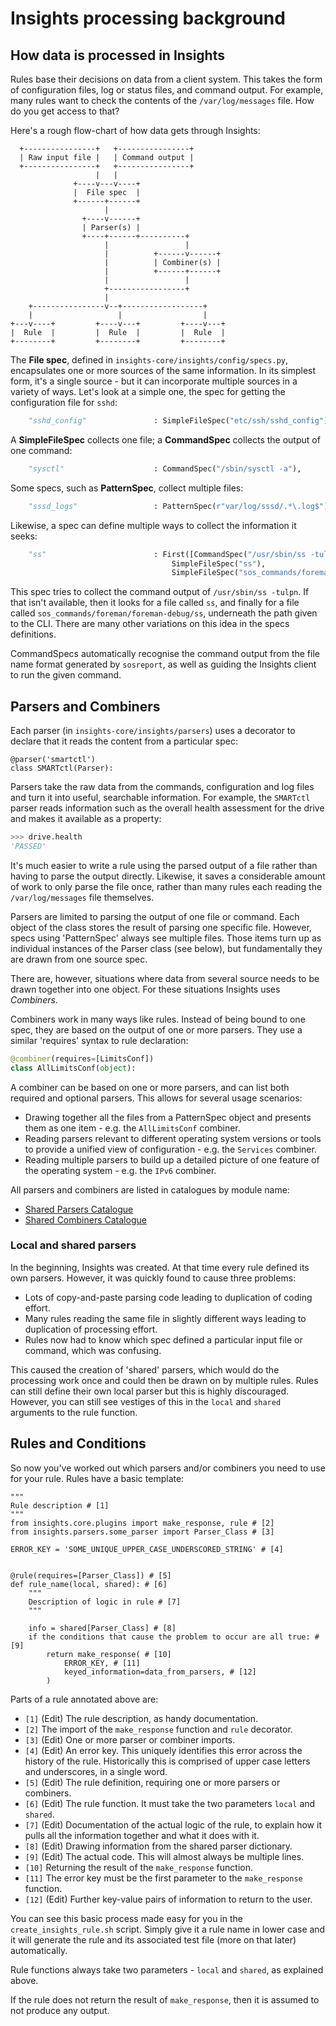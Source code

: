 Insights processing background
==============================

How data is processed in Insights
---------------------------------

Rules base their decisions on data from a client system.  This takes the form
of configuration files, log or status files, and command output.  For
example, many rules want to check the contents of the `/var/log/messages`
file.  How do you get access to that?

Here's a rough flow-chart of how data gets through Insights:

```
  +----------------+   +----------------+
  | Raw input file |   | Command output |
  +----------------+   +----------------+
                   |   |
              +----v---v----+
              |  File spec  |
              +------+------+
                     |
                +----v------+
                | Parser(s) |
                +----+------+----------+
                     |                 |
                     |          +------v------+
                     |          | Combiner(s) |
                     |          +------+------+
                     |                 |
                     +-----------------+
                     |
    +----------------v--+------------------+
    |                   |                  |
+---v----+         +----v---+         +----v---+
|  Rule  |         |  Rule  |         |  Rule  |
+--------+         +--------+         +--------+
```

The **File spec**, defined in `insights-core/insights/config/specs.py`,
encapsulates one or more sources of the same information. In its simplest
form, it's a single source - but it can incorporate multiple sources in a
variety of ways.  Let's look at a simple one, the spec for getting the
configuration file for `sshd`:

```python
    "sshd_config"               : SimpleFileSpec("etc/ssh/sshd_config"),
```

A **SimpleFileSpec** collects one file; a **CommandSpec** collects the output
of one command:

```python
    "sysctl"                    : CommandSpec("/sbin/sysctl -a"),
```

Some specs, such as **PatternSpec**, collect multiple files:

```python
    "sssd_logs"                 : PatternSpec(r"var/log/sssd/.*\.log$"),
```

Likewise, a spec can define multiple ways to collect the information it seeks:

```python
    "ss"                        : First([CommandSpec("/usr/sbin/ss -tulpn"),
                                    SimpleFileSpec("ss"),
                                    SimpleFileSpec("sos_commands/foreman/foreman-debug/ss")]),
```

This spec tries to collect the command output of ``/usr/sbin/ss -tulpn``.  If
that isn't available, then it looks for a file called ``ss``, and finally for
a file called ``sos_commands/foreman/foreman-debug/ss``, underneath the path
given to the CLI.  There are many other variations on this idea in the
specs definitions.

CommandSpecs automatically recognise the command output from the file name
format generated by ``sosreport``, as well as guiding the Insights client to
run the given command.

Parsers and Combiners
---------------------

Each parser (in `insights-core/insights/parsers`) uses a decorator to
declare that it reads the content from a particular spec:

```:python
@parser('smartctl')
class SMARTctl(Parser):
```

Parsers take the raw data from the commands, configuration and log files and
turn it into useful, searchable information.  For example, the `SMARTctl`
parser reads information such as the overall health assessment for the drive
and makes it available as a property:

```python
>>> drive.health
'PASSED'
```

It's much easier to write a rule using the parsed output of a file rather
than having to parse the output directly.  Likewise, it saves a considerable
amount of work to only parse the file once, rather than many rules each
reading the `/var/log/messages` file themselves.

Parsers are limited to parsing the output of one file or command.  Each
object of the class stores the result of parsing one specific file.  However,
specs using 'PatternSpec' always see multiple files.  Those items turn up
as individual instances of the Parser class (see below), but fundamentally
they are drawn from one source spec.

There are, however, situations where data from several source needs to be
drawn together into one object.  For these situations Insights uses
*Combiners*.

Combiners work in many ways like rules.  Instead of being bound to one
spec, they are based on the output of one or more parsers.  They use a
similar 'requires' syntax to rule declaration:

```python
@combiner(requires=[LimitsConf])
class AllLimitsConf(object):
```

A combiner can be based on one or more parsers, and can list both required
and optional parsers.  This allows for several usage scenarios:

* Drawing together all the files from a PatternSpec object and presents
  them as one item - e.g. the `AllLimitsConf` combiner.
* Reading parsers relevant to different operating system versions or tools to
  provide a unified view of configuration - e.g. the `Services` combiner.
* Reading multiple parsers to build up a detailed picture of one feature of
  the operating system - e.g. the `IPv6` combiner.

All parsers and combiners are listed in catalogues by module name:

* [Shared Parsers Catalogue](http://insights-core.readthedocs.io/en/latest/parsers_index.html)
* [Shared Combiners Catalogue](http://insights-core.readthedocs.io/en/latest/combiners_index.html)

### Local and shared parsers

In the beginning, Insights was created.  At that time every rule defined its
own parsers.  However, it was quickly found to cause three problems:

* Lots of copy-and-paste parsing code leading to duplication of coding effort.
* Many rules reading the same file in slightly different ways leading to
  duplication of processing effort.
* Rules now had to know which spec defined a particular input file or command,
  which was confusing.

This caused the creation of 'shared' parsers, which would do the processing
work once and could then be drawn on by multiple rules.  Rules can still
define their own local parser but this is highly discouraged.  However, you
can still see vestiges of this in the `local` and `shared` arguments to the
rule function.

Rules and Conditions
--------------------

So now you've worked out which parsers and/or combiners you need to use for
your rule.  Rules have a basic template:

```
"""
Rule description # [1]
"""
from insights.core.plugins import make_response, rule # [2]
from insights.parsers.some_parser import Parser_Class # [3]

ERROR_KEY = 'SOME_UNIQUE_UPPER_CASE_UNDERSCORED_STRING' # [4]


@rule(requires=[Parser_Class]) # [5]
def rule_name(local, shared): # [6]
    """
    Description of logic in rule # [7]
    """

    info = shared[Parser_Class] # [8]
    if the conditions that cause the problem to occur are all true: # [9]
        return make_response( # [10]
            ERROR_KEY, # [11]
            keyed_information=data_from_parsers, # [12]
        )
```

Parts of a rule annotated above are:

* `[1]` (Edit) The rule description, as handy documentation.
* `[2]` The import of the `make_response` function and `rule` decorator.
* `[3]` (Edit) One or more parser or combiner imports.
* `[4]` (Edit) An error key.  This uniquely identifies this error across
  the history of the rule.  Historically this is comprised of upper case
  letters and underscores, in a single word.
* `[5]` (Edit) The rule definition, requiring one or more parsers or
  combiners.
* `[6]` (Edit) The rule function.  It must take the two parameters `local`
  and `shared`.
* `[7]` (Edit) Documentation of the actual logic of the rule, to explain
  how it pulls all the information together and what it does with it.
* `[8]` (Edit) Drawing information from the shared parser dictionary.
* `[9]` (Edit) The actual code.  This will almost always be multiple lines.
* `[10]` Returning the result of the `make_response` function.
* `[11]` The error key must be the first parameter to the `make_response`
  function.
* `[12]` (Edit) Further key-value pairs of information to return to the user.

You can see this basic process made easy for you in the
`create_insights_rule.sh` script.  Simply give it a rule name in lower case
and it will generate the rule and its associated test file (more on that
later) automatically.

Rule functions always take two parameters - `local` and `shared`, as
explained above.

If the rule does not return the result of `make_response`, then it is assumed
to not produce any output.
